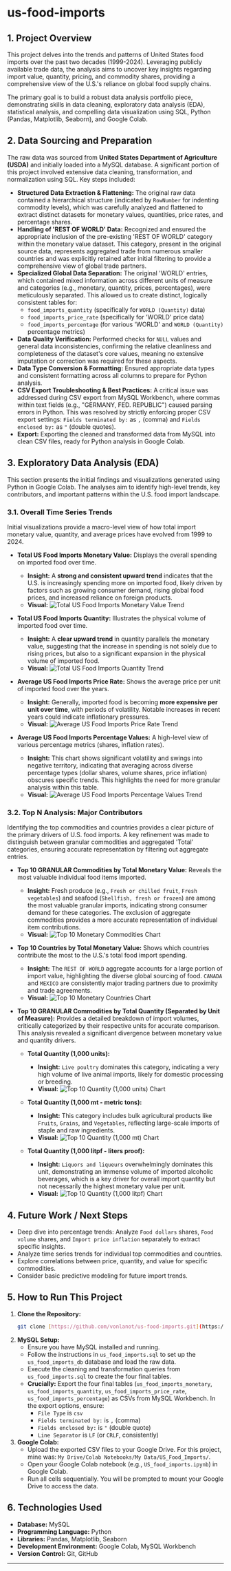 # us-food-imports

## 1. Project Overview

This project delves into the trends and patterns of United States food imports over the past two decades (1999-2024). Leveraging publicly available trade data, the analysis aims to uncover key insights regarding import value, quantity, pricing, and commodity shares, providing a comprehensive view of the U.S.'s reliance on global food supply chains.

The primary goal is to build a robust data analysis portfolio piece, demonstrating skills in data cleaning, exploratory data analysis (EDA), statistical analysis, and compelling data visualization using SQL, Python (Pandas, Matplotlib, Seaborn), and Google Colab.

## 2. Data Sourcing and Preparation

The raw data was sourced from **United States Department of Agriculture (USDA)** and initially loaded into a MySQL database. A significant portion of this project involved extensive data cleaning, transformation, and normalization using SQL. Key steps included:

* **Structured Data Extraction & Flattening:** The original raw data contained a hierarchical structure (indicated by `RowNumber` for indenting commodity levels), which was carefully analyzed and flattened to extract distinct datasets for monetary values, quantities, price rates, and percentage shares.
* **Handling of 'REST OF WORLD' Data:** Recognized and ensured the appropriate inclusion of the pre-existing 'REST OF WORLD' category within the monetary value dataset. This category, present in the original source data, represents aggregated trade from numerous smaller countries and was explicitly retained after initial filtering to provide a comprehensive view of global trade partners.
* **Specialized Global Data Separation:** The original 'WORLD' entries, which contained mixed information across different units of measure and categories (e.g., monetary, quantity, prices, percentages), were meticulously separated. This allowed us to create distinct, logically consistent tables for:
    * `food_imports_quantity` (specifically for `WORLD (Quantity)` data)
    * `food_imports_price_rate` (specifically for 'WORLD' price data)
    * `food_imports_percentage` (for various 'WORLD' and `WORLD (Quantity)` percentage metrics)
* **Data Quality Verification:** Performed checks for `NULL` values and general data inconsistencies, confirming the relative cleanliness and completeness of the dataset's core values, meaning no extensive imputation or correction was required for these aspects.
* **Data Type Conversion & Formatting:** Ensured appropriate data types and consistent formatting across all columns to prepare for Python analysis.
* **CSV Export Troubleshooting & Best Practices:** A critical issue was addressed during CSV export from MySQL Workbench, where commas within text fields (e.g., "GERMANY, FED. REPUBLIC") caused parsing errors in Python. This was resolved by strictly enforcing proper CSV export settings: `Fields terminated by:` as `,` (comma) and `Fields enclosed by:` as `"` (double quotes).
* **Export:** Exporting the cleaned and transformed data from MySQL into clean CSV files, ready for Python analysis in Google Colab.

## 3. Exploratory Data Analysis (EDA)

This section presents the initial findings and visualizations generated using Python in Google Colab. The analyses aim to identify high-level trends, key contributors, and important patterns within the U.S. food import landscape.

### 3.1. Overall Time Series Trends

Initial visualizations provide a macro-level view of how total import monetary value, quantity, and average prices have evolved from 1999 to 2024.

* **Total US Food Imports Monetary Value:** Displays the overall spending on imported food over time.
    * **Insight:** A **strong and consistent upward trend** indicates that the U.S. is increasingly spending more on imported food, likely driven by factors such as growing consumer demand, rising global food prices, and increased reliance on foreign products.
    * **Visual:**
        ![Total US Food Imports Monetary Value Trend](total_monetary_value_trend.png)

* **Total US Food Imports Quantity:** Illustrates the physical volume of imported food over time.
    * **Insight:** A **clear upward trend** in quantity parallels the monetary value, suggesting that the increase in spending is not solely due to rising prices, but also to a significant expansion in the physical volume of imported food.
    * **Visual:**
        ![Total US Food Imports Quantity Trend](total_quantity_trend.png)

* **Average US Food Imports Price Rate:** Shows the average price per unit of imported food over the years.
    * **Insight:** Generally, imported food is becoming **more expensive per unit over time**, with periods of volatility. Notable increases in recent years could indicate inflationary pressures.
    * **Visual:**
        ![Average US Food Imports Price Rate Trend](average_price_rate_trend.png)

* **Average US Food Imports Percentage Values:** A high-level view of various percentage metrics (shares, inflation rates).
    * **Insight:** This chart shows significant volatility and swings into negative territory, indicating that averaging across diverse percentage types (dollar shares, volume shares, price inflation) obscures specific trends. This highlights the need for more granular analysis within this table.
    * **Visual:**
        ![Average US Food Imports Percentage Values Trend](average_percentage_values_trend.png)

### 3.2. Top N Analysis: Major Contributors

Identifying the top commodities and countries provides a clear picture of the primary drivers of U.S. food imports. A key refinement was made to distinguish between granular commodities and aggregated 'Total' categories, ensuring accurate representation by filtering out aggregate entries.

* **Top 10 GRANULAR Commodities by Total Monetary Value:** Reveals the most valuable individual food items imported.
    * **Insight:** Fresh produce (e.g., `Fresh or chilled fruit`, `Fresh vegetables`) and seafood (`Shellfish, fresh or frozen`) are among the most valuable granular imports, indicating strong consumer demand for these categories. The exclusion of aggregate commodities provides a more accurate representation of individual item contributions.
    * **Visual:**
        ![Top 10 Monetary Commodities Chart](top_10_monetary_commodities_granular.png)

* **Top 10 Countries by Total Monetary Value:** Shows which countries contribute the most to the U.S.'s total food import spending.
    * **Insight:** The `REST OF WORLD` aggregate accounts for a large portion of import value, highlighting the diverse global sourcing of food. `CANADA` and `MEXICO` are consistently major trading partners due to proximity and trade agreements.
    * **Visual:**
        ![Top 10 Monetary Countries Chart](top_10_monetary_countries.png)

* **Top 10 GRANULAR Commodities by Total Quantity (Separated by Unit of Measure):** Provides a detailed breakdown of import volumes, critically categorized by their respective units for accurate comparison. This analysis revealed a significant divergence between monetary value and quantity drivers.

    * **Total Quantity (1,000 units):**
        * **Insight:** `Live poultry` dominates this category, indicating a very high volume of live animal imports, likely for domestic processing or breeding.
        * **Visual:**
            ![Top 10 Quantity (1,000 units) Chart](top_10_quantity_by_uom_1000.png)

    * **Total Quantity (1,000 mt - metric tons):**
        * **Insight:** This category includes bulk agricultural products like `Fruits`, `Grains`, and `Vegetables`, reflecting large-scale imports of staple and raw ingredients.
        * **Visual:**
            ![Top 10 Quantity (1,000 mt) Chart](top_10_quantity_by_uom_1000_mt.png)

    * **Total Quantity (1,000 litpf - liters proof):**
        * **Insight:** `Liquors and liqueurs` overwhelmingly dominates this unit, demonstrating an immense volume of imported alcoholic beverages, which is a key driver for overall import quantity but not necessarily the highest monetary value per unit.
        * **Visual:**
            ![Top 10 Quantity (1,000 litpf) Chart](top_10_quantity_by_uom_1000_litpf.png)

## 4. Future Work / Next Steps

* Deep dive into percentage trends: Analyze `Food dollars` shares, `Food volume` shares, and `Import price inflation` separately to extract specific insights.
* Analyze time series trends for individual top commodities and countries.
* Explore correlations between price, quantity, and value for specific commodities.
* Consider basic predictive modeling for future import trends.

## 5. How to Run This Project

1.  **Clone the Repository:**
    ```bash
    git clone [https://github.com/vonlanot/us-food-imports.git](https://github.com/vonlanot/us-food-imports.git)
    ```
2.  **MySQL Setup:**
    * Ensure you have MySQL installed and running.
    * Follow the instructions in `us_food_imports.sql` to set up the `us_food_imports_db` database and load the raw data.
    * Execute the cleaning and transformation queries from `us_food_imports.sql` to create the four final tables.
    * **Crucially:** Export the four final tables (`us_food_imports_monetary`, `us_food_imports_quantity`, `us_food_imports_price_rate`, `us_food_imports_percentage`) as CSVs from MySQL Workbench. In the export options, ensure:
        * `File Type` is `csv`
        * `Fields terminated by:` is `,` (comma)
        * `Fields enclosed by:` is `"` (double quote)
        * `Line Separator` is `LF` (or `CRLF`, consistently)
3.  **Google Colab:**
    * Upload the exported CSV files to your Google Drive. For this project, mine was: `My Drive/Colab Notebooks/My Data/US_Food_Imports/`.
    * Open your Google Colab notebook (e.g., `US_food_imports.ipynb`) in Google Colab.
    * Run all cells sequentially. You will be prompted to mount your Google Drive to access the data.

## 6. Technologies Used

* **Database:** MySQL
* **Programming Language:** Python
* **Libraries:** Pandas, Matplotlib, Seaborn
* **Development Environment:** Google Colab, MySQL Workbench
* **Version Control:** Git, GitHub

---